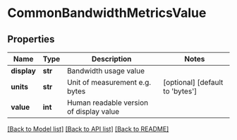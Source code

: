 # CommonBandwidthMetricsValue

## Properties
Name | Type | Description | Notes
------------ | ------------- | ------------- | -------------
**display** | **str** | Bandwidth usage value | 
**units** | **str** | Unit of measurement e.g. bytes | [optional] [default to 'bytes']
**value** | **int** | Human readable version of display value | 

[[Back to Model list]](../README.md#documentation-for-models) [[Back to API list]](../README.md#documentation-for-api-endpoints) [[Back to README]](../README.md)


